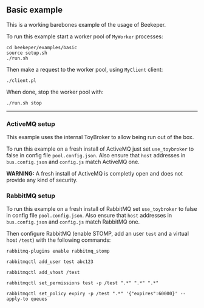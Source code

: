 ## Basic example

This is a working barebones example of the usage of Beekeper.


To run this example start a worker pool of `MyWorker` processes:
```
cd beekeper/examples/basic
source setup.sh
./run.sh
```
Then make a request to the worker pool, using `MyClient` client:
```
./client.pl
```
When done, stop the worker pool with:
```
./run.sh stop
```

---

### ActiveMQ setup

This example uses the internal ToyBroker to allow being run out of the box.

To run this example on a fresh install of ActiveMQ just set `use_toybroker` to false in config file `pool.config.json`. Also ensure that `host` addresses in `bus.config.json` and `config.js` match ActiveMQ one.

**WARNING:** A fresh install of ActiveMQ is completly open and does not provide any kind of security.


### RabbitMQ setup

To run this example on a fresh install of RabbitMQ set `use_toybroker` to false in config file
`pool.config.json`. Also ensure that `host` addresses in `bus.config.json` and `config.js` match RabbitMQ one.

Then configure RabbitMQ (enable STOMP, add an user `test` and a virtual host `/test`) with the following commands:

```
rabbitmq-plugins enable rabbitmq_stomp

rabbitmqctl add_user test abc123

rabbitmqctl add_vhost /test

rabbitmqctl set_permissions test -p /test ".*" ".*" ".*"

rabbitmqctl set_policy expiry -p /test ".*" '{"expires":60000}' --apply-to queues
```
